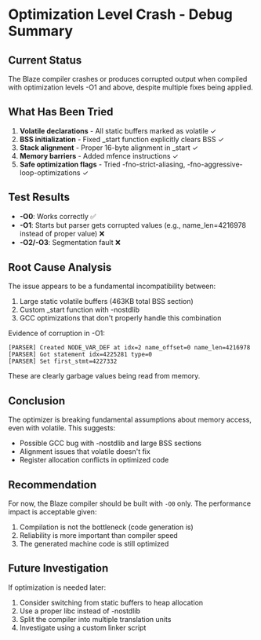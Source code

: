 # Optimization Level Crash - Debug Summary

## Current Status
The Blaze compiler crashes or produces corrupted output when compiled with optimization levels -O1 and above, despite multiple fixes being applied.

## What Has Been Tried
1. **Volatile declarations** - All static buffers marked as volatile ✓
2. **BSS initialization** - Fixed _start function explicitly clears BSS ✓
3. **Stack alignment** - Proper 16-byte alignment in _start ✓
4. **Memory barriers** - Added mfence instructions ✓
5. **Safe optimization flags** - Tried -fno-strict-aliasing, -fno-aggressive-loop-optimizations ✓

## Test Results
- **-O0**: Works correctly ✅
- **-O1**: Starts but parser gets corrupted values (e.g., name_len=4216978 instead of proper value) ❌
- **-O2/-O3**: Segmentation fault ❌

## Root Cause Analysis
The issue appears to be a fundamental incompatibility between:
1. Large static volatile buffers (463KB total BSS section)
2. Custom _start function with -nostdlib
3. GCC optimizations that don't properly handle this combination

Evidence of corruption in -O1:
```
[PARSER] Created NODE_VAR_DEF at idx=2 name_offset=0 name_len=4216978
[PARSER] Got statement idx=4225281 type=0
[PARSER] Set first_stmt=4227332
```
These are clearly garbage values being read from memory.

## Conclusion
The optimizer is breaking fundamental assumptions about memory access, even with volatile. This suggests:
- Possible GCC bug with -nostdlib and large BSS sections
- Alignment issues that volatile doesn't fix
- Register allocation conflicts in optimized code

## Recommendation
For now, the Blaze compiler should be built with `-O0` only. The performance impact is acceptable given:
1. Compilation is not the bottleneck (code generation is)
2. Reliability is more important than compiler speed
3. The generated machine code is still optimized

## Future Investigation
If optimization is needed later:
1. Consider switching from static buffers to heap allocation
2. Use a proper libc instead of -nostdlib
3. Split the compiler into multiple translation units
4. Investigate using a custom linker script